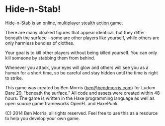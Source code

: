 Hide-n-Stab!
============

Hide-n-Stab is an online, multiplayer stealth action game.

There are many cloaked figures that appear identical, but they differ beneath 
the surface - some are other players like yourself, while others are only 
harmless bundles of clothes.

Your goal is to kill other players without being killed yourself. You can only 
kill someone by stabbing them from behind.

Whenever you attack, your eyes will glow and others will see you as a human for 
a short time, so be careful and stay hidden until the time is right to strike.

This game was created by Ben Morris (<ben@bendmorris.com>) for Ludum Dare 29, 
"beneath the surface." All code and assets were created within 48 hours. The 
game is written in the Haxe programming language as well as open source game 
frameworks OpenFL and HaxePunk.

(C) 2014 Ben Morris, all rights reserved. Feel free to use this as a resource to 
help you develop your own game.
